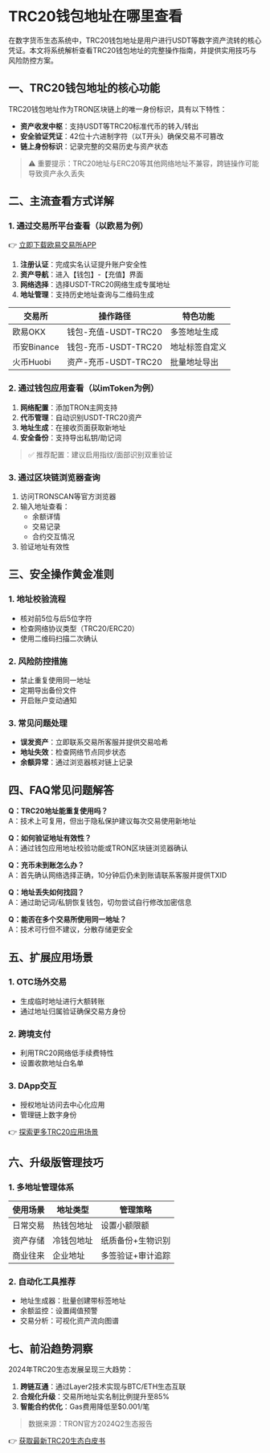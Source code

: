# TRC20钱包地址在哪里查看

在数字货币生态系统中，TRC20钱包地址是用户进行USDT等数字资产流转的核心凭证。本文将系统解析查看TRC20钱包地址的完整操作指南，并提供实用技巧与风险防控方案。

## 一、TRC20钱包地址的核心功能

TRC20钱包地址作为TRON区块链上的唯一身份标识，具有以下特性：
- **资产收发中枢**：支持USDT等TRC20标准代币的转入/转出
- **安全验证凭证**：42位十六进制字符（以T开头）确保交易不可篡改
- **链上身份标识**：记录完整的交易历史与资产状态

> ⚠️ 重要提示：TRC20地址与ERC20等其他网络地址不兼容，跨链操作可能导致资产永久丢失

## 二、主流查看方式详解

### 1. 通过交易所平台查看（以欧易为例）
👉 [立即下载欧易交易所APP](https://bit.ly/okx_welcome)
1. **注册认证**：完成实名认证提升账户安全性
2. **资产导航**：进入【钱包】-【充值】界面
3. **网络选择**：选择USDT-TRC20网络生成专属地址
4. **地址管理**：支持历史地址查询与二维码生成

| 交易所        | 操作路径               | 特色功能               |
|---------------|------------------------|------------------------|
| 欧易OKX       | 钱包-充值-USDT-TRC20   | 多签地址生成           |
| 币安Binance   | 钱包-充币-USDT-TRC20   | 地址标签自定义         |
| 火币Huobi     | 资产-充币-USDT-TRC20   | 批量地址导出           |

### 2. 通过钱包应用查看（以imToken为例）
1. **网络配置**：添加TRON主网支持
2. **代币管理**：自动识别USDT-TRC20资产
3. **地址生成**：在接收页面获取新地址
4. **安全备份**：支持导出私钥/助记词

> ✅ 推荐配置：建议启用指纹/面部识别双重验证

### 3. 通过区块链浏览器查询
1. 访问TRONSCAN等官方浏览器
2. 输入地址查看：
   - 余额详情
   - 交易记录
   - 合约交互情况
3. 验证地址有效性

## 三、安全操作黄金准则

### 1. 地址校验流程
- 核对前5位与后5位字符
- 检查网络协议类型（TRC20/ERC20）
- 使用二维码扫描二次确认

### 2. 风险防控措施
- 禁止重复使用同一地址
- 定期导出备份文件
- 开启账户变动通知

### 3. 常见问题处理
- **误发资产**：立即联系交易所客服并提供交易哈希
- **地址失效**：检查网络节点同步状态
- **余额异常**：通过浏览器核对链上记录

## 四、FAQ常见问题解答

**Q：TRC20地址能重复使用吗？**  
A：技术上可复用，但出于隐私保护建议每次交易使用新地址

**Q：如何验证地址有效性？**  
A：通过钱包应用地址校验功能或TRON区块链浏览器确认

**Q：充币未到账怎么办？**  
A：首先确认网络选择正确，10分钟后仍未到账请联系客服并提供TXID

**Q：地址丢失如何找回？**  
A：通过助记词/私钥恢复钱包，切勿尝试自行修改加密信息

**Q：能否在多个交易所使用同一地址？**  
A：技术可行但不建议，分散存储更安全

## 五、扩展应用场景

### 1. OTC场外交易
- 生成临时地址进行大额转账
- 通过地址归属验证确保交易方身份

### 2. 跨境支付
- 利用TRC20网络低手续费特性
- 设置收款地址白名单

### 3. DApp交互
- 授权地址访问去中心化应用
- 管理链上数字身份

👉 [探索更多TRC20应用场景](https://bit.ly/okx_welcome)

## 六、升级版管理技巧

### 1. 多地址管理体系
| 使用场景   | 地址类型   | 管理策略               |
|------------|------------|------------------------|
| 日常交易   | 热钱包地址 | 设置小额限额           |
| 资产存储   | 冷钱包地址 | 纸质备份+生物识别      |
| 商业往来   | 企业地址   | 多签验证+审计追踪      |

### 2. 自动化工具推荐
- 地址生成器：批量创建带标签地址
- 余额监控：设置阈值预警
- 交易分析：可视化资产流向图谱

## 七、前沿趋势洞察

2024年TRC20生态发展呈现三大趋势：
1. **跨链互通**：通过Layer2技术实现与BTC/ETH生态互联
2. **合规化升级**：交易所地址实名制比例提升至85%
3. **智能合约优化**：Gas费用降低至$0.001/笔

> 数据来源：TRON官方2024Q2生态报告

👉 [获取最新TRC20生态白皮书](https://bit.ly/okx_welcome)
